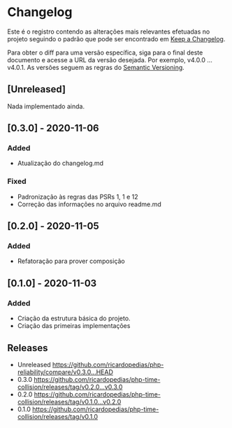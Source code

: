 # Changelog

Este é o registro contendo as alterações mais relevantes efetuadas no projeto
seguindo o padrão que pode ser encontrado em [Keep a Changelog](https://keepachangelog.com/en/1.0.0).

Para obter o diff para uma versão específica, siga para o final deste documento 
e acesse a URL da versão desejada. Por exemplo, v4.0.0 ... v4.0.1.
As versões seguem as regras do [Semantic Versioning](https://semver.org/lang/pt-BR).

## \[Unreleased]

Nada implementado ainda.

## \[0.3.0] - 2020-11-06

### Added

-   Atualização do changelog.md

### Fixed

-   Padronização às regras das PSRs 1, 1 e 12
-   Correção das informações no arquivo readme.md

## \[0.2.0] - 2020-11-05

### Added

-   Refatoração para prover composição

## \[0.1.0] - 2020-11-03

### Added

-   Criação da estrutura básica do projeto.
-   Criação das primeiras implementações

## Releases

-   Unreleased <https://github.com/ricardopedias/php-reliability/compare/v0.3.0...HEAD>
-   0.3.0 <https://github.com/ricardopedias/php-time-collision/releases/tag/v0.2.0...v0.3.0>
-   0.2.0 <https://github.com/ricardopedias/php-time-collision/releases/tag/v0.1.0...v0.2.0>
-   0.1.0 <https://github.com/ricardopedias/php-time-collision/releases/tag/v0.1.0>
